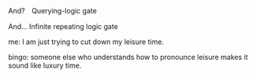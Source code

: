 And?　Querying-logic gate

And... Infinite repeating logic gate

me: I am just trying to cut down my leisure time.

bingo: someone else who understands how to pronounce leisure makes it sound like luxury time.

